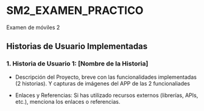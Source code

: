 # SM2_EXAMEN_PRACTICO
Examen de móviles 2

## Historias de Usuario Implementadas

### 1. Historia de Usuario 1: [Nombre de la Historia]

- Descripción del Proyecto, breve con las funcionalidades implementadas (2 historias). Y capturas de imágenes del APP de las 2 funcionaliades

- Enlaces y Referencias: Si has utilizado recursos externos (librerías, APIs, etc.), menciona los enlaces o referencias.
